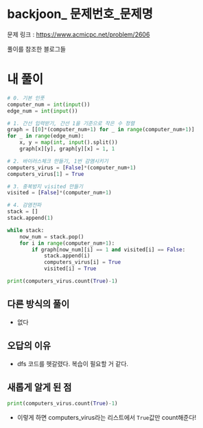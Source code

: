 # backjoon_ 문제번호_문제명

문제 링크 : https://www.acmicpc.net/problem/2606

풀이를 참조한 블로그들





# 내 풀이

```python
# 0. 기본 인풋
computer_num = int(input())
edge_num = int(input())

# 1. 간선 입력받기, 간선 1을 기준으로 작은 수 정렬
graph = [[0]*(computer_num+1) for _ in range(computer_num+1)]
for _ in range(edge_num):
    x, y = map(int, input().split())
    graph[x][y], graph[y][x] = 1, 1

# 2. 바이러스체크 만들기, 1번 감염시키기
computers_virus = [False]*(computer_num+1)
computers_virus[1] = True

# 3. 중복방지 visited 만들기
visited = [False]*(computer_num+1)

# 4. 감염전파
stack = []
stack.append(1)

while stack:
    now_num = stack.pop()
    for i in range(computer_num+1):
        if graph[now_num][i] == 1 and visited[i] == False:
            stack.append(i)
            computers_virus[i] = True
            visited[i] = True

print(computers_virus.count(True)-1)


```



## 다른 방식의 풀이

- 없다

  

## 오답의 이유

-  dfs 코드를 헷갈렸다. 복습이 필요할 거 같다.

  

## 새롭게 알게 된 점

```python
print(computers_virus.count(True)-1)
```

- 이렇게 하면 computers_virus라는 리스트에서 `True`값만 count해준다!

  

